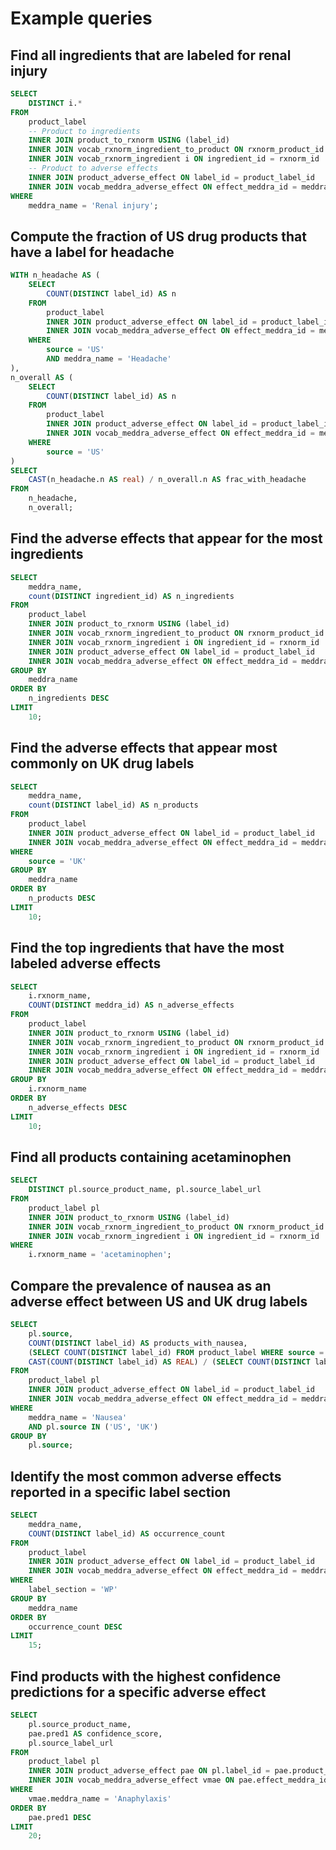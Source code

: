 # Example queries

## Find all ingredients that are labeled for renal injury

```sql
SELECT
    DISTINCT i.*
FROM
    product_label
    -- Product to ingredients
    INNER JOIN product_to_rxnorm USING (label_id)
    INNER JOIN vocab_rxnorm_ingredient_to_product ON rxnorm_product_id = product_id
    INNER JOIN vocab_rxnorm_ingredient i ON ingredient_id = rxnorm_id
    -- Product to adverse effects
    INNER JOIN product_adverse_effect ON label_id = product_label_id
    INNER JOIN vocab_meddra_adverse_effect ON effect_meddra_id = meddra_id
WHERE
    meddra_name = 'Renal injury';
```

## Compute the fraction of US drug products that have a label for headache

```sql
WITH n_headache AS (
    SELECT
        COUNT(DISTINCT label_id) AS n
    FROM
        product_label
        INNER JOIN product_adverse_effect ON label_id = product_label_id
        INNER JOIN vocab_meddra_adverse_effect ON effect_meddra_id = meddra_id
    WHERE
        source = 'US'
        AND meddra_name = 'Headache'
),
n_overall AS (
    SELECT
        COUNT(DISTINCT label_id) AS n
    FROM
        product_label
        INNER JOIN product_adverse_effect ON label_id = product_label_id
        INNER JOIN vocab_meddra_adverse_effect ON effect_meddra_id = meddra_id
    WHERE
        source = 'US'
)
SELECT
    CAST(n_headache.n AS real) / n_overall.n AS frac_with_headache
FROM
    n_headache,
    n_overall;
```

## Find the adverse effects that appear for the most ingredients

```sql
SELECT
    meddra_name,
    count(DISTINCT ingredient_id) AS n_ingredients
FROM
    product_label
    INNER JOIN product_to_rxnorm USING (label_id)
    INNER JOIN vocab_rxnorm_ingredient_to_product ON rxnorm_product_id = product_id
    INNER JOIN vocab_rxnorm_ingredient i ON ingredient_id = rxnorm_id
    INNER JOIN product_adverse_effect ON label_id = product_label_id
    INNER JOIN vocab_meddra_adverse_effect ON effect_meddra_id = meddra_id
GROUP BY
    meddra_name
ORDER BY
    n_ingredients DESC
LIMIT
    10;
```

## Find the adverse effects that appear most commonly on UK drug labels

```sql
SELECT
    meddra_name,
    count(DISTINCT label_id) AS n_products
FROM
    product_label
    INNER JOIN product_adverse_effect ON label_id = product_label_id
    INNER JOIN vocab_meddra_adverse_effect ON effect_meddra_id = meddra_id
WHERE
    source = 'UK'
GROUP BY
    meddra_name
ORDER BY
    n_products DESC
LIMIT
    10;
```

## Find the top ingredients that have the most labeled adverse effects

```sql
SELECT
    i.rxnorm_name,
    COUNT(DISTINCT meddra_id) AS n_adverse_effects
FROM
    product_label
    INNER JOIN product_to_rxnorm USING (label_id)
    INNER JOIN vocab_rxnorm_ingredient_to_product ON rxnorm_product_id = product_id
    INNER JOIN vocab_rxnorm_ingredient i ON ingredient_id = rxnorm_id
    INNER JOIN product_adverse_effect ON label_id = product_label_id
    INNER JOIN vocab_meddra_adverse_effect ON effect_meddra_id = meddra_id
GROUP BY
    i.rxnorm_name
ORDER BY
    n_adverse_effects DESC
LIMIT
    10;
```

## Find all products containing acetaminophen

```sql
SELECT
    DISTINCT pl.source_product_name, pl.source_label_url
FROM
    product_label pl
    INNER JOIN product_to_rxnorm USING (label_id)
    INNER JOIN vocab_rxnorm_ingredient_to_product ON rxnorm_product_id = product_id
    INNER JOIN vocab_rxnorm_ingredient i ON ingredient_id = rxnorm_id
WHERE
    i.rxnorm_name = 'acetaminophen';
```

## Compare the prevalence of nausea as an adverse effect between US and UK drug labels

```sql
SELECT
    pl.source,
    COUNT(DISTINCT label_id) AS products_with_nausea,
    (SELECT COUNT(DISTINCT label_id) FROM product_label WHERE source = pl.source) AS total_products,
    CAST(COUNT(DISTINCT label_id) AS REAL) / (SELECT COUNT(DISTINCT label_id) FROM product_label WHERE source = pl.source) AS fraction
FROM
    product_label pl
    INNER JOIN product_adverse_effect ON label_id = product_label_id
    INNER JOIN vocab_meddra_adverse_effect ON effect_meddra_id = meddra_id
WHERE
    meddra_name = 'Nausea'
    AND pl.source IN ('US', 'UK')
GROUP BY
    pl.source;
```

## Identify the most common adverse effects reported in a specific label section

```sql
SELECT
    meddra_name,
    COUNT(DISTINCT label_id) AS occurrence_count
FROM
    product_label
    INNER JOIN product_adverse_effect ON label_id = product_label_id
    INNER JOIN vocab_meddra_adverse_effect ON effect_meddra_id = meddra_id
WHERE
    label_section = 'WP'
GROUP BY
    meddra_name
ORDER BY
    occurrence_count DESC
LIMIT
    15;
```

## Find products with the highest confidence predictions for a specific adverse effect

```sql
SELECT
    pl.source_product_name,
    pae.pred1 AS confidence_score,
    pl.source_label_url
FROM
    product_label pl
    INNER JOIN product_adverse_effect pae ON pl.label_id = pae.product_label_id
    INNER JOIN vocab_meddra_adverse_effect vmae ON pae.effect_meddra_id = vmae.meddra_id
WHERE
    vmae.meddra_name = 'Anaphylaxis'
ORDER BY
    pae.pred1 DESC
LIMIT
    20;
```
